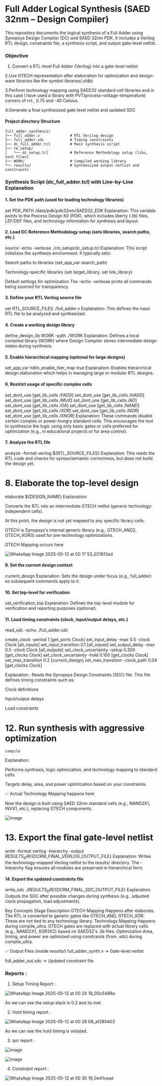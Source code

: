 # Full Adder Logical Synthesis (SAED 32nm – Design Compiler)
This repository documents the logical synthesis of a Full Adder using Synopsys Design Compiler (DC) and SAED 32nm PDK. It includes a Verilog RTL design, constraints file, a synthesis script, and output gate-level netlist.

###  Objective
1. Convert a RTL-level Full Adder (Verilog) into a gate-level netlist

2.Use GTECH representation after elaboration for optimization and design-ware libraries like the symbol libraries(.sldb) 

3.Perform technology mapping using SAED32 standard cell libraries and in this case I have used a library with PVT(process-voltage-temperature) corners of rvt , 0.75 and -40 Celsius. 

4.Generate a final synthesized gate level netlist and updated SDC


#### Project directory  Structure
```
full_adder_synthesis/
├── full_adder.v              # RTL Verilog design
├── full_adder.sdc            # Timing constraints
├── dc_full_adder.tcl         # Main synthesis script
├── rm_setup/
│   └── dc_setup.tcl          # Reference Methodology setup (libs, tech files)
├── WORK/                     # Compiled working library
└── results/                  # Synthesized output netlist and constraints
```
### Synthesis Script (dc_full_adder.tcl) with Line-by-Line Explanation

#### 1. Set the PDK path (used for loading technology libraries)
set PDK_PATH /data/pdk/pdk32nm/SAED32_EDK
Explanation:
This variable points to the Process Design Kit (PDK), which includes liberty (.lib) files, LEF/DEF files, and technology information for synthesis and layout.

#### 2. Load DC Reference Methodology setup (sets libraries, search paths, etc.)
source -echo -verbose ./rm_setup/dc_setup.tcl
Explanation:
This script initializes the synthesis environment. It typically sets:

Search paths to libraries (set_app_var search_path)

Technology-specific libraries (set target_library, set link_library)

Default settings for optimization
The -echo -verbose prints all commands being sourced for transparency.


#### 3. Define your RTL Verilog source file
set RTL_SOURCE_FILES ./full_adder.v
Explanation:
This defines the input RTL file to be analyzed and synthesized.

#### 4. Create a working design library
define_design_lib WORK -path ./WORK
Explanation:
Defines a local compiled library (WORK) where Design Compiler stores intermediate design states during synthesis.


#### 5. Enable hierarchical mapping (optional for large designs)
set_app_var hdlin_enable_hier_map true
Explanation:
Enables hierarchical design elaboration which helps in managing large or modular RTL designs.

#### 6. Restrict usage of specific complex cells
set_dont_use [get_lib_cells */FADD*]
set_dont_use [get_lib_cells */HADD*]
set_dont_use [get_lib_cells */MUX*]
set_dont_use [get_lib_cells */AO*]
set_dont_use [get_lib_cells */OA*]
set_dont_use [get_lib_cells */NAND*]
set_dont_use [get_lib_cells */XOR*]
set_dont_use [get_lib_cells */NOR*]
set_dont_use [get_lib_cells */XNOR*]
 Explanation:
These commands disable certain complex or power-hungry standard cells.
This encourages the tool to synthesize the logic using only basic gates or cells preferred for optimization (e.g., in educational projects or for area control).

#### 7. Analyze the RTL file
analyze -format verilog ${RTL_SOURCE_FILES}
 Explanation:
This reads the RTL code and checks for syntax/semantic correctness, but does not build the design yet.

# 8. Elaborate the top-level design
elaborate ${DESIGN_NAME}
 Explanation:

Converts the RTL into an intermediate GTECH netlist (generic technology-independent cells).

At this point, the design is not yet mapped to any specific library cells.

GTECH is Synopsys's internal generic library (e.g., GTECH_AND2, GTECH_XOR3) used for pre-technology optimizations.

GTECH Mapping occurs here

![WhatsApp Image 2025-05-12 at 00 17 53_021813ad](https://github.com/user-attachments/assets/9e9936c0-d363-4a2b-a119-a3b58d4c998b)


#### 9. Set the current design context
current_design
Explanation:
Sets the design under focus (e.g., full_adder) so subsequent commands apply to it.

#### 10. Set top-level for verification
set_verification_top
Explanation:
Defines the top-level module for verification and reporting purposes (optional).

#### 11. Load timing constraints (clock, input/output delays, etc.)
read_sdc -echo ./full_adder.sdc

create_clock -period 1 [get_ports Clock]
set_input_delay -max 0.5 -clock Clock [all_inputs]
set_input_transition 0.1 [all_inputs]
set_output_delay -max 0.5 -clock Clock [all_outputs]
set_clock_uncertainty -setup 0.300 [get_clocks Clock]
set_clock_uncertainty -hold 0.100 [get_clocks Clock]
set_max_transition 0.2 [current_design]
set_max_transition -clock_path 0.04 [get_clocks Clock]

Explanation :
Reads the Synopsys Design Constraints (SDC) file. This file defines timing constraints such as:

Clock definitions

Input/output delays

Load constraints

# 12. Run synthesis with aggressive optimization
```
compile
```
Explanation:

Performs synthesis, logic optimization, and technology mapping to standard cells.

Targets delay, area, and power optimization based on your constraints.

✅ Actual Technology Mapping happens here

Now the design is built using SAED 32nm standard cells (e.g., NAND2X1, INVX1, etc.), replacing GTECH components.

![image](https://github.com/user-attachments/assets/bb5a3f6f-b850-46a7-9a79-0d8b97cebd25)





# 13. Export the final gate-level netlist
write -format verilog -hierarchy -output ${RESULTS_DIR}/${DCRM_FINAL_VERILOG_OUTPUT_FILE}
Explanation:
Writes the technology-mapped Verilog netlist to the results/ directory.
The -hierarchy flag ensures all modules are preserved in hierarchical form.


#### 14. Export the updated constraints file
write_sdc ./${RESULTS_DIR}/${DCRM_FINAL_SDC_OUTPUT_FILE}
 Explanation:
Outputs the SDC after possible changes during synthesis (e.g., adjusted clock propagation, load adjustments).

Key Concepts
Stage	Description
GTECH Mapping	Happens after elaborate. The RTL is converted to generic gates like GTECH_AND, GTECH_XOR. These are not tied to any technology library.
Technology Mapping	Happens during compile_ultra. GTECH gates are replaced with actual library cells (e.g., NAND2X1, XOR3X2) based on SAED32's .lib files.
Optimization	Area, timing, and power are optimized using constraints (from .sdc) during compile_ultra.

✅ Output Files (inside results/)
full_adder_synth.v → Gate-level netlist

full_adder_out.sdc → Updated constraint file

### Reports : 

1. Setup Timing Report  :


![WhatsApp Image 2025-05-12 at 00 24 18_00c5488a](https://github.com/user-attachments/assets/7b0b456a-082f-4791-8f56-66a1aba195f2)

As we can see the setup slack is 0.2 and its met .

2. Hold timing report :


![WhatsApp Image 2025-05-12 at 00 28 08_af285402](https://github.com/user-attachments/assets/37259670-50ab-4939-bf14-43c83800c013)

As we can see the hold timing is violated.

3.  qor   report :

![image](https://github.com/user-attachments/assets/51a33d71-114a-472c-9e42-afbea71b2518)

![image](https://github.com/user-attachments/assets/52af5233-5cac-42f4-9592-da1cc2fd1cb7)



4. Constraint report :

![WhatsApp Image 2025-05-12 at 00 30 19_0e41cead](https://github.com/user-attachments/assets/289ed581-4017-4eaa-ac44-800d7729411e)






